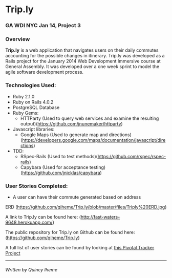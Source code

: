 Trip.ly
===

### GA WDI NYC Jan 14, Project 3

### Overview

**Trip.ly** is a web application that navigates users on their daily commutes accounting for the possible changes in itinerary. Trip.ly was developed as a Rails project for the January 2014 Web Development Immersive course at General Assembly. It was developed over a one week sprint to model the agile software development process.

### Technologies Used:
* Ruby 2.1.0
* Ruby on Rails 4.0.2
* PostgreSQL Database
* Ruby Gems:
  * HTTParty (Used to query web services and examine the resulting output)(https://github.com/jnunemaker/httparty)
* Javascript libraries:
  * Google Maps (Used to generate map and directions)(https://developers.google.com/maps/documentation/javascript/directions)
* TDD:
  * RSpec-Rails (Used to test methods)(https://github.com/rspec/rspec-rails)
  * Capybara (Used for acceptance testing)(https://github.com/jnicklas/capybara)

### User Stories Completed:
* A user can have their commute generated based on address

ERD (https://github.com/qiheme/Trip.ly/blob/master/files/Triply%20ERD.jpg)

A link to Trip.ly can be found here: (http://fast-waters-9648.herokuapp.com/)

The public repository for Trip.ly on Github can be found here: (https://github.com/qiheme/Trip.ly)

A full list of user stories can be found by looking at [this Pivotal Tracker Project](https://www.pivotaltracker.com/n/projects/1052622)

---
###### Written by Quincy Iheme
